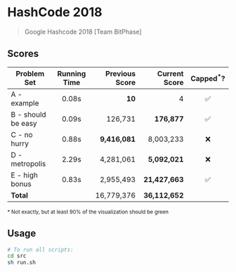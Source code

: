 # HashCode 2018
> Google Hashcode 2018 [Team BitPhase]

## Scores

| Problem Set          |Running Time|   Previous Score  | Current Score |Capped<sup>*</sup>?|
|----------------------|:----------:|------------------:|--------------:|:-----------------:|
| A - example          |   0.08s    |             **10**|              4| :white_check_mark:|
| B - should be easy   |   0.09s    |            126,731|    **176,877**| :white_check_mark:|
| C - no hurry         |   0.88s    |      **9,416,081**|      8,003,233|        :x:        |
| D - metropolis       |   2.29s    |          4,281,061|  **5,092,021**|        :x:        |
| E - high bonus       |   0.83s    |          2,955,493| **21,427,663**| :white_check_mark:|
| **Total**            |            |         16,779,376| **36,112,652**|                   |

<sup>* Not exactly, but at least 90% of the visualization should be green</sup>

## Usage

```sh
# To run all scripts:
cd src
sh run.sh
```
